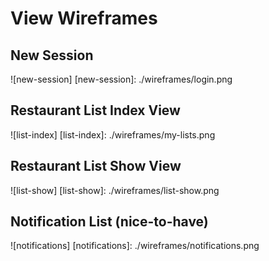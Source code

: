 # View Wireframes

## New Session
![new-session]
[new-session]: ./wireframes/login.png

## Restaurant List Index View
![list-index]
[list-index]: ./wireframes/my-lists.png

## Restaurant List Show View
![list-show]
[list-show]: ./wireframes/list-show.png

## Notification List (nice-to-have)
![notifications]
[notifications]: ./wireframes/notifications.png
